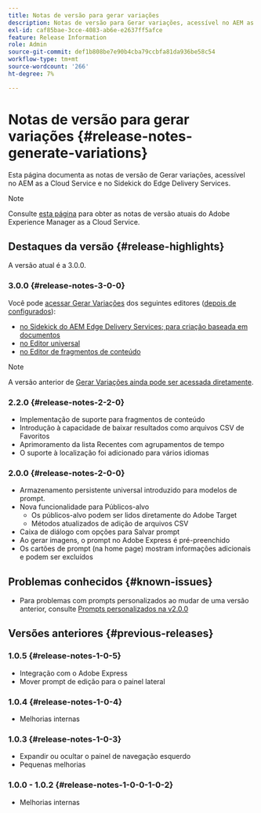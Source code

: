```yaml
---
title: Notas de versão para gerar variações
description: Notas de versão para Gerar variações, acessível no AEM as a Cloud Service e no Sidekick do Edge Delivery Services
exl-id: caf85bae-3cce-4083-ab6e-e2637ff5afce
feature: Release Information
role: Admin
source-git-commit: def1b808be7e90b4cba79ccbfa81da936be58c54
workflow-type: tm+mt
source-wordcount: '266'
ht-degree: 7%

---
```


# Notas de versão para gerar variações {#release-notes-generate-variations}

Esta página documenta as notas de versão de Gerar variações, acessível no AEM as a Cloud Service e no Sidekick do Edge Delivery Services.

>[!NOTE]
>
>Consulte [esta página](/help/release-notes/release-notes-cloud/release-notes-current.md) para obter as notas de versão atuais do Adobe Experience Manager as a Cloud Service.

## Destaques da versão {#release-highlights}

A versão atual é a 3.0.0.

### 3.0.0 {#release-notes-3-0-0}

Você pode [acessar Gerar Variações](/help/generative-ai/generate-variations-integrated-editor.md#access-generate-variations) dos seguintes editores ([depois de configurados](#access-generate-variations)):

* [no Sidekick do AEM Edge Delivery Services; para criação baseada em documentos](/help/generative-ai/generate-variations-integrated-editor.md#access-aem-sidekick)
* [no Editor universal](/help/generative-ai/generate-variations-integrated-editor.md#access-aem-universal-editor)
* [no Editor de fragmentos de conteúdo](/help/generative-ai/generate-variations-integrated-editor.md#access-aem-content-fragment-editor)

>[!NOTE]
>
>A versão anterior de [Gerar Variações ainda pode ser acessada diretamente](/help/generative-ai/generate-variations.md).

### 2.2.0 {#release-notes-2-2-0}

* Implementação de suporte para fragmentos de conteúdo
* Introdução à capacidade de baixar resultados como arquivos CSV de Favoritos
* Aprimoramento da lista Recentes com agrupamentos de tempo
* O suporte à localização foi adicionado para vários idiomas

### 2.0.0 {#release-notes-2-0-0}

* Armazenamento persistente universal introduzido para modelos de prompt.
* Nova funcionalidade para Públicos-alvo
   * Os públicos-alvo podem ser lidos diretamente do Adobe Target
   * Métodos atualizados de adição de arquivos CSV
* Caixa de diálogo com opções para Salvar prompt
* Ao gerar imagens, o prompt no Adobe Express é pré-preenchido
* Os cartões de prompt (na home page) mostram informações adicionais e podem ser excluídos

## Problemas conhecidos {#known-issues}

* Para problemas com prompts personalizados ao mudar de uma versão anterior, consulte [Prompts personalizados na v2.0.0](/help/generative-ai/generate-variations.md#custom-prompts-v200)

## Versões anteriores {#previous-releases}

### 1.0.5 {#release-notes-1-0-5}

* Integração com o Adobe Express
* Mover prompt de edição para o painel lateral

### 1.0.4 {#release-notes-1-0-4}

* Melhorias internas

### 1.0.3 {#release-notes-1-0-3}

* Expandir ou ocultar o painel de navegação esquerdo
* Pequenas melhorias

### 1.0.0 - 1.0.2 {#release-notes-1-0-0-1-0-2}

* Melhorias internas
